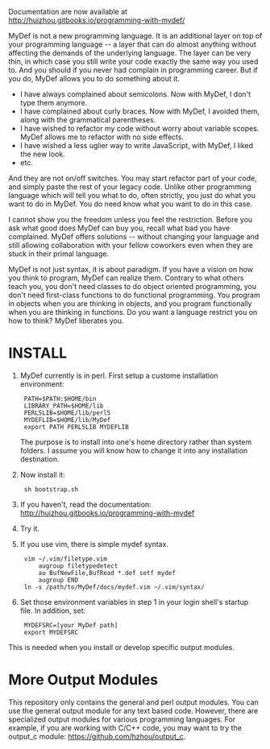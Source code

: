 Documentation are now available at http://huizhou.gitbooks.io/programming-with-mydef/

MyDef is not a new programming language. It is an additional layer on top of your programming language -- a layer that can do almost anything without affecting the demands of the underlying language. The layer can be very thin, in which case you still write your code exactly the same way you used to. And you should if you never had complain in programming career. But if you do, MyDef allows you to do something about it. 

* I have always complained about semicolons. Now with MyDef, I don't type them anymore. 
* I have complained about curly braces. Now with MyDef, I avoided them, along with the grammatical parentheses.
* I have wished to refactor my code without worry about variable scopes. MyDef allows me to refactor with no side effects.
* I have wished a less uglier way to write JavaScript, with MyDef, I liked the new look.
* etc.

And they are not on/off switches. You may start refactor part of your code, and simply paste the rest of your legacy code. Unlike other programming language which will tell you what to do, often strictly, you just do what you want to do in MyDef. You do need know what you want to do in this case.

I cannot show you the freedom unless you feel the restriction. Before you ask what good does MyDef can buy you, recall what bad you have complained. MyDef offers solutions -- without changing your language and still allowing collaboration with your fellow coworkers even when they are stuck in their primal language. 

MyDef is not just syntax, it is about paradigm. If you have a vision on how you think to program, MyDef can realize them. Contrary to what others teach you, you don't need classes to do object oriented programming, you don't need first-class functions to do functional programming. You program in objects when you are thinking in objects, and you program functionally when you are thinking in functions. Do you want a language restrict you on how to think? MyDef liberates you.

INSTALL
=======

1. MyDef currently is in perl. First setup a custome installation environment:

        PATH=$PATH:$HOME/bin
        LIBRARY_PATH=$HOME/lib
        PERL5LIB=$HOME/lib/perl5
        MYDEFLIB=$HOME/lib/MyDef
        export PATH PERL5LIB MYDEFLIB

    The purpose is to install into one's home directory rather than system folders. I assume you will know how to change it into any installation destination.

2. Now install it:

        sh bootstrap.sh

3. If you haven't, read the documentation: http://huizhou.gitbooks.io/programming-with-mydef

4. Try it.

5. If you use vim, there is simple mydef syntax.

        vim ~/.vim/filetype.vim
            augroup filetypedetect
            au BufNewFile,BufRead *.def setf mydef
            augroup END
        ln -s /path/to/MyDef/docs/mydef.vim ~/.vim/syntax/

6. Set those environment variables in step 1 in your login shell's startup file. In addition, set:

        MYDEFSRC=[your MyDef path]
        export MYDEFSRC

  This is needed when you install or develop specific output modules.

More Output Modules
===================

This repository only contains the general and perl output modules. You can use the general output module for any text based code. However, there are specialized output modules for various programming languages. For example, if you are working with C/C++ code, you may want to try the output_c module: https://github.com/hzhou/output_c. 

